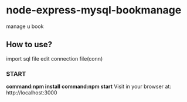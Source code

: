 # node-express-mysql-bookmanage
manage u book
## How to use?
import sql file edit connection file(conn)
### START
**command:npm install**
**command:npm start**
Visit in your browser at: http://localhost:3000

